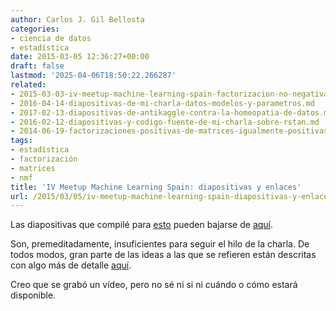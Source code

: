```yaml
---
author: Carlos J. Gil Bellosta
categories:
- ciencia de datos
- estadística
date: 2015-03-05 12:36:27+00:00
draft: false
lastmod: '2025-04-06T18:50:22.266287'
related:
- 2015-03-03-iv-meetup-machine-learning-spain-factorizacion-no-negativa-de-matrices-y-algunas-aplicaciones.md
- 2016-04-14-diapositivas-de-mi-charla-datos-modelos-y-parametros.md
- 2017-02-13-diapositivas-de-antikaggle-contra-la-homeopatia-de-datos.md
- 2016-02-12-diapositivas-y-codigo-fuente-de-mi-charla-sobre-rstan.md
- 2014-06-19-factorizaciones-positivas-de-matrices-igualmente-positivas.md
tags:
- estadística
- factorización
- matrices
- nmf
title: 'IV Meetup Machine Learning Spain: diapositivas y enlaces'
url: /2015/03/05/iv-meetup-machine-learning-spain-diapositivas-y-enlaces/
---
```


Las diapositivas que compilé para [esto](https://datanalytics.com/2015/03/03/iv-meetup-machine-learning-spain-factorizacion-no-negativa-de-matrices-y-algunas-aplicaciones/) pueden bajarse de [aquí](/uploads/charla_ml_madrid_201502.pdf).

Son, premeditadamente, insuficientes para seguir el hilo de la charla. De todos modos, gran parte de las ideas a las que se refieren están descritas con algo más de detalle [aquí](https://datanalytics.com/2014/06/19/factorizaciones-positivas-de-matrices-igualmente-positivas/).

Creo que se grabó un vídeo, pero no sé ni si ni cuándo o cómo estará disponible.